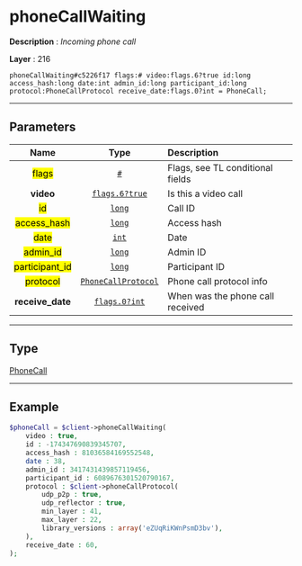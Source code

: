 # phoneCallWaiting

**Description** : *Incoming phone call*

**Layer** : 216

```tl
phoneCallWaiting#c5226f17 flags:# video:flags.6?true id:long access_hash:long date:int admin_id:long participant_id:long protocol:PhoneCallProtocol receive_date:flags.0?int = PhoneCall;
```

---

## Parameters

| Name | Type | Description |
| :---: | :---: | :--- |
| <mark>flags</mark> | [`#`](type/#) | Flags, see TL conditional fields |
| **video** | [`flags.6?true`](type/true) | Is this a video call |
| <mark>id</mark> | [`long`](type/long) | Call ID |
| <mark>access_hash</mark> | [`long`](type/long) | Access hash |
| <mark>date</mark> | [`int`](type/int) | Date |
| <mark>admin_id</mark> | [`long`](type/long) | Admin ID |
| <mark>participant_id</mark> | [`long`](type/long) | Participant ID |
| <mark>protocol</mark> | [`PhoneCallProtocol`](type/PhoneCallProtocol) | Phone call protocol info |
| **receive_date** | [`flags.0?int`](type/int) | When was the phone call received |

---

## Type

[PhoneCall](type/PhoneCall)

---

## Example

```php
$phoneCall = $client->phoneCallWaiting(
	video : true,
	id : -174347690839345707,
	access_hash : 81036584169552548,
	date : 38,
	admin_id : 3417431439857119456,
	participant_id : 6089676301520790167,
	protocol : $client->phoneCallProtocol(
		udp_p2p : true,
		udp_reflector : true,
		min_layer : 41,
		max_layer : 22,
		library_versions : array('eZUqRiKWnPsmD3bv'),
	),
	receive_date : 60,
);
```